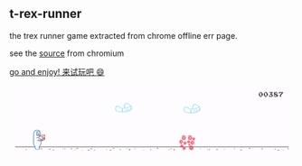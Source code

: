## t-rex-runner

the trex runner game extracted from chrome offline err page.

see the [source](https://cs.chromium.org/chromium/src/components/neterror/resources/offline.js?q=t-rex+package:%5Echromium$&dr=C&l=7) from chromium


[go and enjoy! 来试玩吧 :smile: ](https://benature.github.io/t-rex-runner/)

![chrome offline game cast](assets/screenshot.gif)
